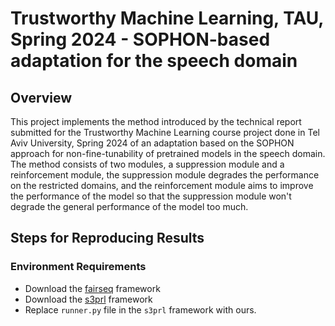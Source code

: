 # Trustworthy Machine Learning, TAU, Spring 2024 - SOPHON-based adaptation for the speech domain
## Overview
This project implements the method introduced by the technical report submitted for the Trustworthy Machine Learning course project done in Tel Aviv University, Spring 2024
of an adaptation based on the SOPHON approach for non-fine-tunability of pretrained models in the speech domain.
The method consists of two modules, a suppression module and a reinforcement module, the suppression module degrades the performance on the restricted domains,
and the reinforcement module aims to improve the performance of the model so that the suppression module won't degrade the general performance of the model too much.

## Steps for Reproducing Results
### Environment Requirements
* Download the [fairseq]([https://github.com/s3prl/s3prl/tree/main/s3prl/downstream](https://github.com/facebookresearch/fairseq)) framework
* Download the [s3prl]([https://github.com/s3prl/s3prl](https://github.com/s3prl/s3prl/tree/main/s3prl/downstream)) framework
* Replace `runner.py` file in the `s3prl` framework with ours.
